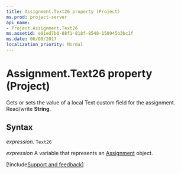 ```yaml
---
title: Assignment.Text26 property (Project)
ms.prod: project-server
api_name:
- Project.Assignment.Text26
ms.assetid: e01ed7b0-88f1-818f-8548-150945b3bc1f
ms.date: 06/08/2017
localization_priority: Normal
---
```



# Assignment.Text26 property (Project)

Gets or sets the value of a local Text custom field for the assignment. Read/write  **String**.


## Syntax

_expression_. `Text26`

_expression_ A variable that represents an [Assignment](./Project.Assignment.md) object.

[!include[Support and feedback](~/includes/feedback-boilerplate.md)]